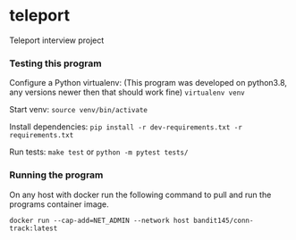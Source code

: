 # teleport
Teleport interview project

### Testing this program
Configure a Python virtualenv: (This program was developed on python3.8, any versions newer then that should work fine) 
```virtualenv venv```

Start venv: ```source venv/bin/activate```

Install dependencies: ```pip install -r dev-requirements.txt -r requirements.txt```

Run tests: ```make test``` or ```python -m pytest tests/```



### Running the program
On any host with docker run the following command to pull and run the programs container image.

```docker run --cap-add=NET_ADMIN --network host bandit145/conn-track:latest```
